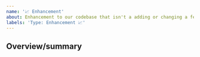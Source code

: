 ```yaml
---
name: '📈 Enhancement'
about: Enhancement to our codebase that isn't a adding or changing a feature
labels: 'Type: Enhancement 📈'
---
```


## Overview/summary

<!-- Write a short description of the enhancement here ↓ -->

